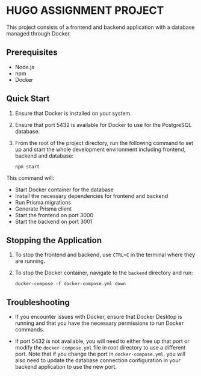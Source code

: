 # HUGO ASSIGNMENT PROJECT

This project consists of a frontend and backend application with a database managed through Docker.

## Prerequisites

- Node.js
- npm
- Docker

## Quick Start

1. Ensure that Docker is installed on your system.

2. Ensure that port 5432 is available for Docker to use for the PostgreSQL database.

3. From the root of the project directory, run the following command to set up and start the whole development environment including frontend, backend and database:

    ```
    npm start
    ```

This command will:
- Start Docker container for the database
- Install the necessary dependencies for frontend and backend
- Run Prisma migrations
- Generate Prisma client
- Start the frontend on port 3000
- Start the backend on port 3001

## Stopping the Application

1. To stop the frontend and backend, use `CTRL+C` in the terminal where they are running.

2. To stop the Docker container, navigate to the `backend` directory and run:

    ```
    docker-compose -f docker-compose.yml down
    ```

## Troubleshooting

- If you encounter issues with Docker, ensure that Docker Desktop is running and that you have the necessary permissions to run Docker commands.

- If port 5432 is not available, you will need to either free up that port or modify the `docker-compose.yml` file in root directory to use a different port. Note that if you change the port in `docker-compose.yml`, you will also need to update the database connection configuration in your backend application to use the new port.
